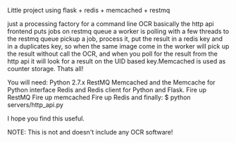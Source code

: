 Little project using flask + redis + memcached + restmq

just a processing factory for a command line OCR
basically the http api frontend puts jobs on restmq queue
a worker is polling with a few threads to the restmq queue
pickup a job, process it, put the result in a redis key
and in a duplicates key, so when the same image come in
the worker will pick up the result without call the OCR,
and when you poll for the result from the http api it 
will look for a result on the UID based key.Memcached is 
used as counter storage.
Thats all!

You will need:
Python 2.7.x
RestMQ
Memcached and the Memcache for Python interface
Redis and Redis client for Python
and Flask.
Fire up RestMQ
Fire up memcached
Fire up Redis
and finally:
$ python servers/http_api.py

I hope you find this useful.

NOTE: This is not and doesn't include any OCR software!
